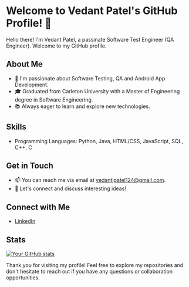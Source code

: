 # Welcome to Vedant Patel's GitHub Profile! 👋

Hello there! I'm Vedant Patel, a passinate Software Test Engineer (QA Engineer). Welcome to my GitHub profile.

## About Me

- 🌟 I'm passionate about Software Testing, QA and Android App Development.
- 🎓 Graduated from Carleton University with a Master of Engineering degree in Software Engineering.
- 📚 Always eager to learn and explore new technologies.

<!--- 💼 Currently working on [Your Current Project/Job].--->

## Skills

- Programming Languages: Python, Java, HTML/CSS, JavaScript, SQL, C++, C
<!--- Frameworks & Technologies: [List of Frameworks & Technologies]
- Tools & Software: [List of Tools & Software] --->

## Get in Touch

- 📫 You can reach me via email at vedantjpatel124@gmail.com.
- 💬 Let's connect and discuss interesting ideas!

## Connect with Me

- [LinkedIn](https://www.linkedin.com/in/vedant-patel-5595a312a/)

## Stats

[![Your GitHub stats](https://github-readme-stats.vercel.app/api?username=VedantPatel124)](https://github.com/anuraghazra/github-readme-stats)

Thank you for visiting my profile! Feel free to explore my repositories and don't hesitate to reach out if you have any questions or collaboration opportunities.
